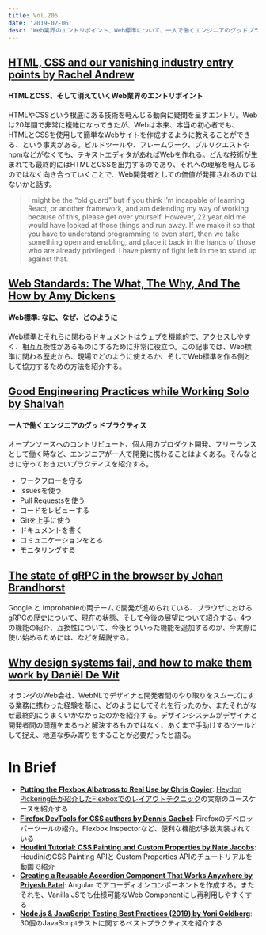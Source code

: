 ```yaml
---
title: Vol.206
date: '2019-02-06'
desc: 'Web業界のエントリポイント、Web標準について、一人で働くエンジニアのグッドプラクティス、ほか計10リンク'
---
```


## [HTML, CSS and our vanishing industry entry points by Rachel Andrew](https://rachelandrew.co.uk/archives/2019/01/30/html-css-and-our-vanishing-industry-entry-points/)

#### HTMLとCSS、そして消えていくWeb業界のエントリポイント

HTMLやCSSという根底にある技術を軽んじる動向に疑問を呈すエントリ。Webは20年間で非常に複雑になってきたが、Webは本来、本当の初心者でも、HTMLとCSSを使用して簡単なWebサイトを作成するように教えることができる、という事実がある。ビルドツールや、フレームワーク、プルリクエストやnpmなどがなくても、テキストエディタがあればWebを作れる。どんな技術が生まれても最終的にはHTMLとCSSを出力するのであり、それへの理解を軽んじるのではなく向き合っていくことで、Web開発者としての価値が発揮されるのではないかと話す。

> I might be the “old guard” but if you think I’m incapable of learning React, or another framework, and am defending my way of working because of this, please get over yourself. However, 22 year old me would have looked at those things and run away. If we make it so that you have to understand programming to even start, then we take something open and enabling, and place it back in the hands of those who are already privileged. I have plenty of fight left in me to stand up against that.


## [Web Standards: The What, The Why, And The How by Amy Dickens](https://www.smashingmagazine.com/2019/01/web-standards-guide/)

#### Web標準: なに、なぜ、どのように

Web標準とそれらに関わるドキュメントはウェブを機能的で、アクセスしやすく、相互互換性があるものにするために非常に役立つ。この記事では、Web標準に関わる歴史から、現場でどのように使えるか、そしてWeb標準を作る側として協力するための方法を紹介する。

## [Good Engineering Practices while Working Solo by Shalvah](https://blog.bitsrc.io/good-engineering-practices-while-working-solo-ad872e727af4)

#### 一人で働くエンジニアのグッドプラクティス

オープンソースへのコントリビュート、個人用のプロダクト開発、フリーランスとして働く時など、エンジニアが一人で開発に携わることはよくある。そんなときに守っておきたいプラクティスを紹介する。

- ワークフローを守る
- Issuesを使う
- Pull Requestsを使う
- コードをレビューする
- Gitを上手に使う
- ドキュメントを書く
- コミュニケーションをとる
- モニタリングする

## [The state of gRPC in the browser by  Johan Brandhorst](https://grpc.io/blog/state-of-grpc-web)

Google と Improbableの両チームで開発が進められている、ブラウザにおけるgRPCの歴史について、現在の状態、そして今後の展望について紹介する。4つの機能の紹介、互換性について、今後どういった機能を追加するのか、今実際に使い始めるためには、などを解説する。

## [Why design systems fail, and how to make them work by Daniël De Wit](https://uxdesign.cc/why-design-systems-fail-and-how-to-make-them-work-6f6d812e216d?ref=uxdesignweekly)

オランダのWeb会社、WebNLでデザイナと開発者間のやり取りをスムーズにする業務に携わった経験を基に、どのようにしてそれを行ったのか、またそれがなぜ最終的にうまくいかなかったのかを紹介する。デザインシステムがデザイナと開発者間の問題をまるっと解決するものではなく、あくまで手助けするツールとして捉え、地道な歩み寄りをすることが必要だったと語る。

# In Brief
- [**Putting the Flexbox Albatross to Real Use by Chris Coyier**](https://css-tricks.com/putting-the-flexbox-albatross-to-real-use/): [Heydon](http://www.heydonworks.com/article/the-flexbox-holy-albatross) [Pickering](http://www.heydonworks.com/article/the-flexbox-holy-albatross)[氏が紹介した](http://www.heydonworks.com/article/the-flexbox-holy-albatross)[Flexboxでのレイアウトテクニック](http://www.heydonworks.com/article/the-flexbox-holy-albatross)の実際のユースケースを紹介する
- [**Firefox DevTools for CSS authors by Dennis Gaebel**](https://blog.logrocket.com/firefox-devtools-for-css-authors-1511f41d1e3): Firefoxのデベロッパーツールの紹介。Flexbox Inspectorなど、便利な機能が多数実装されている
- [**Houdini Tutorial: CSS Painting and Custom Properties by Nate Jacobs**](https://seesparkbox.com/foundry/houdini_tutorial_css_paint_custom_properties_api): HoudiniのCSS Painting APIと Custom Properties APIのチュートリアルを動画で紹介
-  [**Creating a Reusable Accordion Component That Works Anywhere by Priyesh Patel**](https://blog.bitsrc.io/creating-a-reusable-accordion-component-that-works-anywhere-2f2add05baa4): Angular でアコーディオンコンポーネントを作成する。またそれを、Vanilla JSでも仕様可能なWeb Componentにし再利用しやすくする
- [**Node.js & JavaScript Testing Best Practices (2019) by Yoni Goldberg**](https://medium.com/@me_37286/yoni-goldberg-javascript-nodejs-testing-best-practices-2b98924c9347): 30個のJavaScriptテストに関するベストプラクティスを紹介する

